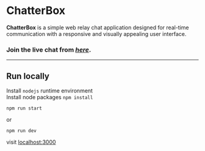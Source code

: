 # ChatterBox

**ChatterBox** is a simple web relay chat application designed for real-time communication with a responsive and visually appealing user interface.


### Join the live chat from [*here*](https://chatterbox-r428.onrender.com/).

---

## Run locally

Install `nodejs` runtime environment <br>
Install node packages `npm install`

```
npm run start
```
or
```
npm run dev
```

visit [localhost:3000]()